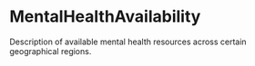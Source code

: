 # MentalHealthAvailability
Description of available mental health resources across certain geographical regions.

